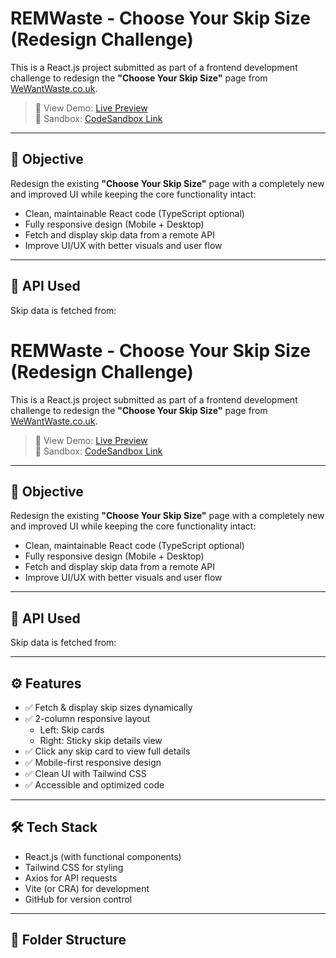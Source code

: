 # REMWaste - Choose Your Skip Size (Redesign Challenge)

This is a React.js project submitted as part of a frontend development challenge to redesign the **"Choose Your Skip Size"** page from [WeWantWaste.co.uk](https://wewantwaste.co.uk).

> 🚀 View Demo: [Live Preview](#)  
> 🧪 Sandbox: [CodeSandbox Link](#)

---

## 📌 Objective

Redesign the existing **"Choose Your Skip Size"** page with a completely new and improved UI while keeping the core functionality intact:

- Clean, maintainable React code (TypeScript optional)
- Fully responsive design (Mobile + Desktop)
- Fetch and display skip data from a remote API
- Improve UI/UX with better visuals and user flow

---

## 🔗 API Used

Skip data is fetched from:

# REMWaste - Choose Your Skip Size (Redesign Challenge)

This is a React.js project submitted as part of a frontend development challenge to redesign the **"Choose Your Skip Size"** page from [WeWantWaste.co.uk](https://wewantwaste.co.uk).

> 🚀 View Demo: [Live Preview](#)  
> 🧪 Sandbox: [CodeSandbox Link](#)

---

## 📌 Objective

Redesign the existing **"Choose Your Skip Size"** page with a completely new and improved UI while keeping the core functionality intact:

- Clean, maintainable React code (TypeScript optional)
- Fully responsive design (Mobile + Desktop)
- Fetch and display skip data from a remote API
- Improve UI/UX with better visuals and user flow

---

## 🔗 API Used

Skip data is fetched from:

---

## ⚙️ Features

- ✅ Fetch & display skip sizes dynamically
- ✅ 2-column responsive layout
  - Left: Skip cards
  - Right: Sticky skip details view
- ✅ Click any skip card to view full details
- ✅ Mobile-first responsive design
- ✅ Clean UI with Tailwind CSS
- ✅ Accessible and optimized code

---

## 🛠 Tech Stack

- React.js (with functional components)
- Tailwind CSS for styling
- Axios for API requests
- Vite (or CRA) for development
- GitHub for version control

---

## 📁 Folder Structure
